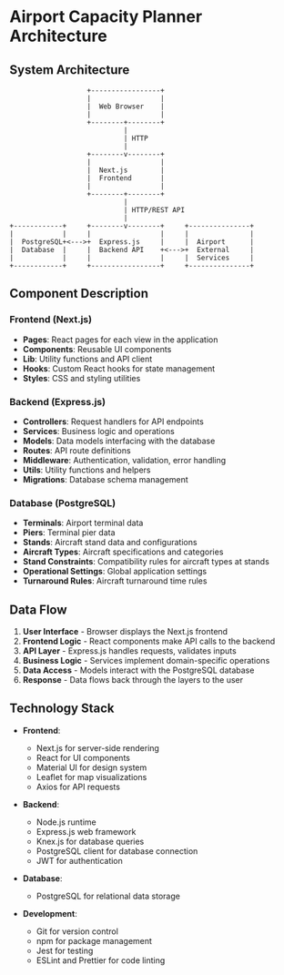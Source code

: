 # Airport Capacity Planner Architecture

## System Architecture

```
                   +-----------------+
                   |                 |
                   |  Web Browser    |
                   |                 |
                   +--------+--------+
                            |
                            | HTTP
                            |
                   +--------v--------+
                   |                 |
                   |  Next.js        |
                   |  Frontend       |
                   |                 |
                   +--------+--------+
                            |
                            | HTTP/REST API
                            |
+------------+     +--------v--------+     +---------------+
|            |     |                 |     |               |
|  PostgreSQL+<--->+  Express.js     |     |  Airport      |
|  Database  |     |  Backend API    +<--->+  External     |
|            |     |                 |     |  Services     |
+------------+     +-----------------+     +---------------+
```

## Component Description

### Frontend (Next.js)
- **Pages**: React pages for each view in the application
- **Components**: Reusable UI components
- **Lib**: Utility functions and API client
- **Hooks**: Custom React hooks for state management
- **Styles**: CSS and styling utilities

### Backend (Express.js)
- **Controllers**: Request handlers for API endpoints
- **Services**: Business logic and operations
- **Models**: Data models interfacing with the database
- **Routes**: API route definitions
- **Middleware**: Authentication, validation, error handling
- **Utils**: Utility functions and helpers
- **Migrations**: Database schema management

### Database (PostgreSQL)
- **Terminals**: Airport terminal data
- **Piers**: Terminal pier data
- **Stands**: Aircraft stand data and configurations
- **Aircraft Types**: Aircraft specifications and categories
- **Stand Constraints**: Compatibility rules for aircraft types at stands
- **Operational Settings**: Global application settings
- **Turnaround Rules**: Aircraft turnaround time rules

## Data Flow

1. **User Interface** - Browser displays the Next.js frontend
2. **Frontend Logic** - React components make API calls to the backend
3. **API Layer** - Express.js handles requests, validates inputs
4. **Business Logic** - Services implement domain-specific operations
5. **Data Access** - Models interact with the PostgreSQL database
6. **Response** - Data flows back through the layers to the user

## Technology Stack

- **Frontend**:
  - Next.js for server-side rendering
  - React for UI components
  - Material UI for design system
  - Leaflet for map visualizations
  - Axios for API requests

- **Backend**:
  - Node.js runtime
  - Express.js web framework
  - Knex.js for database queries
  - PostgreSQL client for database connection
  - JWT for authentication

- **Database**:
  - PostgreSQL for relational data storage

- **Development**:
  - Git for version control
  - npm for package management
  - Jest for testing
  - ESLint and Prettier for code linting 